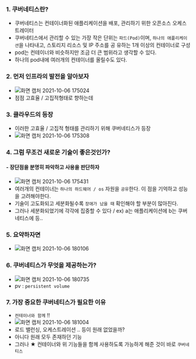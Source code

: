 ### 1. 쿠버네티스란?
- 쿠버네티스는 컨테이너화된 애플리케이션을 배포, 관리하기 위한 오픈소스 오케스트레이터
- 쿠버네티스에서 관리할 수 있는 가장 작은 단위는 `파드(Pod)`이며, `하나의 애플리케이션`을 나타내고, 스토리지 리소스 및 IP 주소를 공
유하는 1개 이상의 컨테이너로 구성
- pod는 컨테이너와 비슷하지만 조금 더 큰 범위라고 생각할 수 있다.
- 하나의 pod내에 여러개의 컨테이너를 올릴수도 있다.

### 2. 먼저 인프라의 발전을 알아보자
- ![화면 캡처 2021-10-06 175024](https://user-images.githubusercontent.com/62214428/136171158-ffdf3472-1d27-4f84-a133-48da0b8b8525.png)
- 점점 고효율 / 고집적형태로 향하는데

### 3. 클라우드의 등장
- 이러한 고효율 / 고집적 형태를 관리하기 위해 쿠버네티스가 등장
- ![화면 캡처 2021-10-06 175308](https://user-images.githubusercontent.com/62214428/136171458-dd862851-f60e-4ec7-b09d-2bb9269ea012.png)

### 4. 그럼 무조건 새로운 기술이 좋은것인가?
#### - 장단점을 분명히 파악하고 사용을 판단하자
- ![화면 캡처 2021-10-06 175431](https://user-images.githubusercontent.com/62214428/136171621-26936596-5cd6-4f59-ad2b-6bae7b4062dd.png)
- 여러개의 컨테이너는 `하나의 하드웨어 / os` 자원을 `공유`한다. 이 점을 기억하고 성능을 고려해야한다.
- 기술이 고도화되고 세분화될수록 `장애가 났을 때` 확인해야 할 부분이 많아진다.
- 그러나 세분화되었기에 각각에 집중할 수 있다 / ex) a는 애플리케이션에 b는 쿠버네티스에 등..

### 5. 요약하자면
- ![화면 캡처 2021-10-06 180106](https://user-images.githubusercontent.com/62214428/136172714-e864bdd6-1160-410c-bf20-6979bbab2a3d.png)

### 6. 쿠버네티스가 무엇을 제공하는가?
- ![화면 캡처 2021-10-06 180735](https://user-images.githubusercontent.com/62214428/136173767-967f86d9-2fc4-4c0b-ac27-55360a90dd39.png)
- pv : `persistent volume`

### 7. 가장 중요한 쿠버네티스가 필요한 이유
- `컨테이너와 함께` !! 
- ![화면 캡처 2021-10-06 181004](https://user-images.githubusercontent.com/62214428/136174171-1c093b2a-b394-4422-aae7-6b3e917c90b7.png)
- 로드 밸런싱, 오케스트레이션 .. 등이 원래 없었을까?
- 아니다 원래 모두 존재하던 기능
- 그러나 ★ 컨테이너와 위 기능들을 함께 사용하도록 가능하게 해준 것이 바로 `쿠버네티스`

